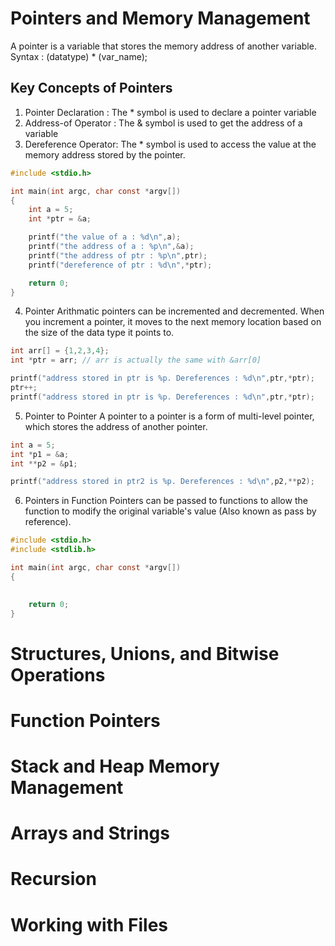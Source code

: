 # Pointers and Memory Management

A pointer is a variable that stores the memory address of another variable.
Syntax : (datatype) * (var_name);

## Key Concepts of Pointers
1. Pointer Declaration : The * symbol is used to declare a pointer variable
2. Address-of Operator : The & symbol is used to get the address of a variable
3. Dereference Operator: The * symbol is used to access the value at the memory address stored by the pointer.

```c
#include <stdio.h>

int main(int argc, char const *argv[])
{
    int a = 5;
    int *ptr = &a;

    printf("the value of a : %d\n",a);
    printf("the address of a : %p\n",&a);
    printf("the address of ptr : %p\n",ptr);
    printf("dereference of ptr : %d\n",*ptr);

    return 0;
}
```

4. Pointer Arithmatic
pointers can be incremented and decremented. When you increment a pointer, it moves to the next memory location based on the size of the data type it points to.
```c
int arr[] = {1,2,3,4};
int *ptr = arr; // arr is actually the same with &arr[0]

printf("address stored in ptr is %p. Dereferences : %d\n",ptr,*ptr);
ptr++;
printf("address stored in ptr is %p. Dereferences : %d\n",ptr,*ptr);

```

5. Pointer to Pointer
A pointer to a pointer is a form of multi-level pointer, which stores the address of another pointer.
```c
int a = 5;
int *p1 = &a;
int **p2 = &p1;

printf("address stored in ptr2 is %p. Dereferences : %d\n",p2,**p2);

```

6. Pointers in Function
Pointers can be passed to functions to allow the function to modify the original variable's value (Also known as pass by reference).
```c
#include <stdio.h>
#include <stdlib.h>

int main(int argc, char const *argv[])
{
    

    return 0;
}

```


# Structures, Unions, and Bitwise Operations

# Function Pointers

# Stack and Heap Memory Management

# Arrays and Strings

# Recursion

# Working with Files